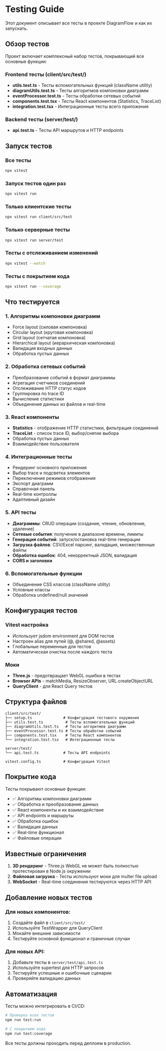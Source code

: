 # Testing Guide

Этот документ описывает все тесты в проекте DiagramFlow и как их запускать.

## Обзор тестов

Проект включает комплексный набор тестов, покрывающий все основные функции:

### Frontend тесты (client/src/test/)
- **utils.test.ts** - Тесты вспомогательных функций (className utility)
- **diagramUtils.test.ts** - Тесты алгоритмов компоновки диаграмм
- **eventProcessor.test.ts** - Тесты обработки сетевых событий
- **components.test.tsx** - Тесты React компонентов (Statistics, TraceList)
- **integration.test.tsx** - Интеграционные тесты всего приложения

### Backend тесты (server/test/)
- **api.test.ts** - Тесты API маршрутов и HTTP endpoints

## Запуск тестов

### Все тесты
```bash
npx vitest
```

### Запуск тестов один раз
```bash
npx vitest run
```

### Только клиентские тесты
```bash
npx vitest run client/src/test
```

### Только серверные тесты
```bash
npx vitest run server/test
```

### Тесты с отслеживанием изменений
```bash
npx vitest --watch
```

### Тесты с покрытием кода
```bash
npx vitest run --coverage
```

## Что тестируется

### 1. Алгоритмы компоновки диаграмм
- Force layout (силовая компоновка)
- Circular layout (круговая компоновка)
- Grid layout (сетчатая компоновка)
- Hierarchical layout (иерархическая компоновка)
- Валидация входных данных
- Обработка пустых данных

### 2. Обработка сетевых событий
- Преобразование событий в формат диаграммы
- Агрегация счетчиков соединений
- Отслеживание HTTP статус кодов
- Группировка по trace ID
- Вычисление статистики
- Объединение данных из файлов и real-time

### 3. React компоненты
- **Statistics** - отображение HTTP статистики, фильтрация соединений
- **TraceList** - список trace ID, выбор/снятие выбора
- Обработка пустых данных
- Взаимодействие пользователя

### 4. Интеграционные тесты
- Рендеринг основного приложения
- Выбор trace и подсветка элементов
- Переключение режимов отображения
- Экспорт диаграмм
- Справочная панель
- Real-time контроллы
- Адаптивный дизайн

### 5. API тесты
- **Диаграммы**: CRUD операции (создание, чтение, обновление, удаление)
- **Сетевые события**: получение в диапазоне времени, лимиты
- **Генерация событий**: запуск/остановка real-time генерации
- **Загрузка файлов**: CSV/Excel парсинг, валидация, множественные файлы
- **Обработка ошибок**: 404, некорректный JSON, валидация
- **CORS и заголовки**

### 6. Вспомогательные функции
- Объединение CSS классов (className utility)
- Условные классы
- Обработка undefined/null значений

## Конфигурация тестов

### Vitest настройка
- Использует jsdom environment для DOM тестов
- Настроен alias для путей (@, @shared, @assets)
- Глобальные переменные для тестов
- Автоматическая очистка после каждого теста

### Моки
- **Three.js** - предотвращает WebGL ошибки в тестах
- **Browser APIs** - matchMedia, ResizeObserver, URL.createObjectURL
- **QueryClient** - для React Query тестов

## Структура файлов

```
client/src/test/
├── setup.ts              # Конфигурация тестового окружения
├── utils.test.ts          # Тесты вспомогательных функций
├── diagramUtils.test.ts   # Тесты алгоритмов диаграмм
├── eventProcessor.test.ts # Тесты обработки событий
├── components.test.tsx    # Тесты React компонентов
└── integration.test.tsx   # Интеграционные тесты

server/test/
└── api.test.ts           # Тесты API endpoints

vitest.config.ts          # Конфигурация Vitest
```

## Покрытие кода

Тесты покрывают основные функции:
- ✅ Алгоритмы компоновки диаграмм
- ✅ Обработка и преобразование данных
- ✅ React компоненты и их взаимодействие
- ✅ API endpoints и маршруты
- ✅ Обработка ошибок
- ✅ Валидация данных
- ✅ Real-time функционал
- ✅ Файловые операции

## Известные ограничения

1. **3D рендеринг** - Three.js WebGL не может быть полностью протестирован в Node.js окружении
2. **Файловая загрузка** - Тесты используют моки для multer file upload
3. **WebSocket** - Real-time соединения тестируются через HTTP API

## Добавление новых тестов

### Для новых компонентов:
1. Создайте файл в `client/src/test/`
2. Используйте TestWrapper для QueryClient
3. Мокайте внешние зависимости
4. Тестируйте основной функционал и граничные случаи

### Для новых API:
1. Добавьте тесты в `server/test/api.test.ts`
2. Используйте supertest для HTTP запросов
3. Тестируйте успешные и ошибочные сценарии
4. Проверяйте валидацию данных

## Автоматизация

Тесты можно интегрировать в CI/CD:
```bash
# Проверка всех тестов
npm run test:run

# С покрытием кода
npm run test:coverage
```

Все тесты должны проходить перед деплоем в production.